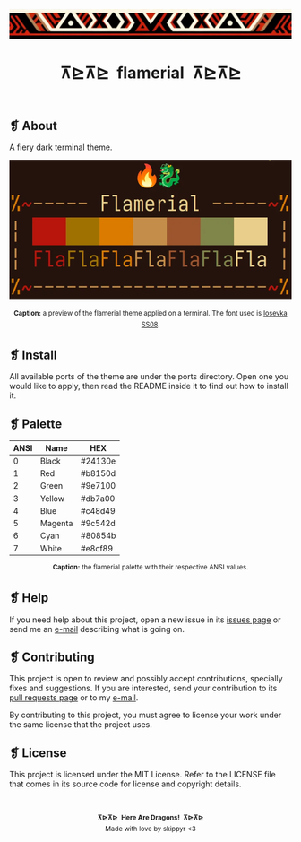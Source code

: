 <p align="center">
	<img src="imgs/ornament.webp" alt="" />
</p>
<h1 align="center">⊼⊵⊼⊵&ensp;flamerial&ensp;⊼⊵⊼⊵</h1>
<p align="center">
	<img src="https://img.shields.io/github/license/skippyr/flamerial?style=social" alt="" />
	&nbsp;
	<img src="https://img.shields.io/github/v/tag/skippyr/flamerial?style=social" alt="" />
	&nbsp;
	<img src="https://img.shields.io/github/commit-activity/t/skippyr/flamerial?style=social" alt="" />
	&nbsp;
	<img src="https://img.shields.io/github/stars/skippyr/flamerial?style=social" alt="" />
</p>

## ❡ About

A fiery dark terminal theme.

<p align="center"><img src="imgs/preview.webp" width="700" alt="" /></p>
<p align="center"><sup><strong>Caption:</strong> a preview of the flamerial theme applied on a terminal. The font used is <a href="https://github.com/be5invis/Iosevka">Iosevka SS08</a>.</sup></p>

## ❡ Install

All available ports of the theme are under the ports directory. Open one you would like to apply, then read the README inside it to find out how to install it.

## ❡ Palette

<table align="center">
	<thead>
		<tr>
			<th>ANSI</th>
			<th>Name</th>
			<th>HEX</th>
		</tr>
	</thead>
	<tbody>
		<tr>
			<td>0</td>
			<td>Black</td>
			<td>#24130e</td>
		</tr>
		<tr>
			<td>1</td>
			<td>Red</td>
			<td>#b8150d</td>
		</tr>
		<tr>
			<td>2</td>
			<td>Green</td>
			<td>#9e7100</td>
		</tr>
		<tr>
			<td>3</td>
			<td>Yellow</td>
			<td>#db7a00</td>
		</tr>
		<tr>
			<td>4</td>
			<td>Blue</td>
			<td>#c48d49</td>
		</tr>
		<tr>
			<td>5</td>
			<td>Magenta</td>
			<td>#9c542d</td>
		</tr>
		<tr>
			<td>6</td>
			<td>Cyan</td>
			<td>#80854b</td>
		</tr>
		<tr>
			<td>7</td>
			<td>White</td>
			<td>#e8cf89</td>
		</tr>
	</tbody>
</table>
<p align="center"><sup><strong>Caption:</strong> the flamerial palette with their respective ANSI values.</sup></p>

## ❡ Help

If you need help about this project, open a new issue in its [issues page](https://github.com/skippyr/flamerial/issues) or send me an [e-mail](mailto:skippyr.developer@gmail.com) describing what is going on.

## ❡ Contributing

This project is open to review and possibly accept contributions, specially fixes and suggestions. If you are interested, send your contribution to its [pull requests page](https://github.com/skippyr/flamerial/pulls) or to my [e-mail](mailto:skippyr.developer@gmail.com).

By contributing to this project, you must agree to license your work under the same license that the project uses.

## ❡ License

This project is licensed under the MIT License. Refer to the LICENSE file that comes in its source code for license and copyright details.

&nbsp;

<p align="center"><sup><strong>⊼⊵⊼⊵&ensp;Here Are Dragons!&ensp;⊼⊵⊼⊵</strong><br />Made with love by skippyr <3</sup></p>
